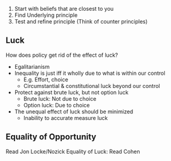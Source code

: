 1. Start with beliefs that are closest to you
2. Find Underlying principle
3. Test and refine principle (Think of counter principles)

## Luck
How does policy get rid of the effect of luck?
- Egalitarianism
- Inequality is just iff it wholly due to what is within our control
	- E.g. Effort, choice
	- Circumstantial & constitutional luck beyond our control
- Protect against brute luck, but not option luck
	- Brute luck: Not due to choice
	- Option luck: Due to choice
- The unequal effect of luck should be minimized
	- Inability to accurate measure luck

## Equality of Opportunity
Read Jon Locke/Nozick
Equality of Luck: Read Cohen



